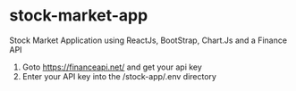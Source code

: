 # stock-market-app
Stock Market Application using ReactJs, BootStrap, Chart.Js and a Finance API
1. Goto https://financeapi.net/ and get your api key
2. Enter your API key into the /stock-app/.env directory
